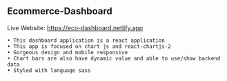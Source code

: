 ## Ecommerce-Dashboard

Live Website: https://eco-dashboard.netlify.app

```
• This dashboard application is a react application
• This app is focused on chart js and react-chartjs-2
• Gorgeous design and mobile responsive
• Chart bars are also have dynamic value and able to use/show backend data
• Styled with language sass
```
